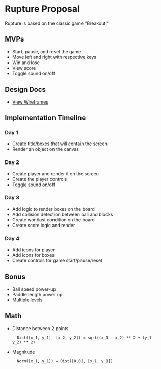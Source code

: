 # Rupture Proposal
Rupture is based on the classic game "Breakout."

## MVPs
  * Start, pause, and reset the game
  * Move left and right with respective keys
  * Win and lose
  * View score
  * Toggle sound on/off

## Design Docs
  * [View Wireframes](https://github.com/adelrio1/rupture/tree/master/docs/Wireframes)

## Implementation Timeline
### Day 1
  * Create title/boxes that will contain the screen
  * Render an object on the canvas

### Day 2
  * Create player and render it on the screen
  * Create the player controls
  * Toggle sound on/off

### Day 3
  * Add logic to render boxes on the board
  * Add collision detection between ball and blocks
  * Create won/lost condition on the board
  * Create score logic and render

### Day 4
  * Add icons for player
  * Add icons for boxes
  * Create controls for game start/pause/reset

## Bonus
  * Ball speed power-up
  * Paddle length power up
  * Multiple levels

## Math
  * Distance between 2 points

    ```
      Dist([x_1, y_1], [x_2, y_2]) = sqrt((x_1 - x_2) ** 2 + (y_1 - y_2) ** 2)
    ```

  * Magnitude
    ```
      Norm([x_1, y_1]) = Dist([0,0], [x_1. y_1])
    ```
